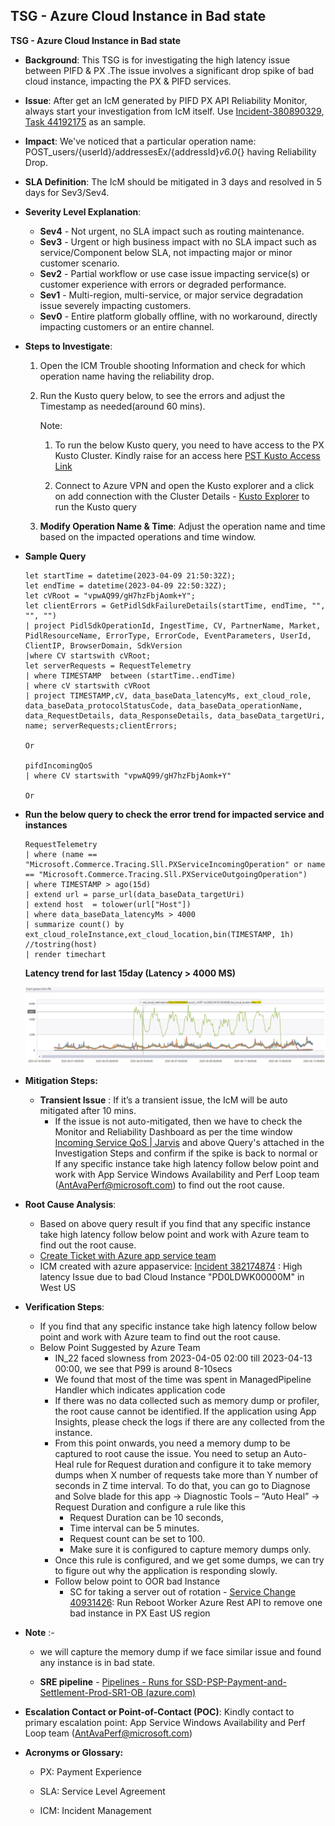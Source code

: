 ## TSG - Azure Cloud Instance in Bad state 
__TSG - Azure Cloud Instance in Bad state__

* __Background__: This TSG is for investigating the high latency issue between PIFD & PX .The issue involves a significant drop spike of bad cloud instance, impacting the PX & PIFD services. 

* __Issue__: After get an IcM generated by PIFD PX API Reliability Monitor, always start your investigation from IcM itself. Use [Incident-380890329](https://portal.microsofticm.com/imp/v5/incidents/details/380890329/summary), [Task 44192175](https://dev.azure.com/microsoft/OSGS/_workitems/edit/44192175) as an sample.

* __Impact__: We've noticed that a particular operation name: POST_users/{userId}/addressesEx/{addressId}_v6.0_{} having Reliability Drop.

* __SLA Definition__: The IcM should be mitigated in 3 days and resolved in 5 days for Sev3/Sev4.

* __Severity Level Explanation__:
    * __Sev4__ - Not urgent, no SLA impact such as routing maintenance.
    * __Sev3__ - Urgent or high business impact with no SLA impact such as service/Component below SLA, not impacting major or minor customer scenario.
    * __Sev2__ - Partial workflow or use case issue impacting service(s) or customer experience with errors or degraded performance.
    * __Sev1__ - Multi-region, multi-service, or major service degradation issue severely impacting customers.
    * __Sev0__ - Entire platform globally offline, with no workaround, directly impacting customers or an entire channel.

* __Steps to Investigate__:
    1. Open the ICM Trouble shooting Information and check for which operation name having the reliability drop. 
    2. Run the Kusto query below, to see the errors and adjust the Timestamp as needed(around 60 mins).

        Note:
        
        1. To run the below Kusto query, you need to have access to the PX Kusto Cluster. Kindly raise for an access here [PST Kusto Access Link](https://myaccess.microsoft.com/@microsoft.onmicrosoft.com#/access-packages/7fbe9cb6-00f3-4c98-9ed0-c9ff140f0f58)

        2. Connect to Azure VPN and open the Kusto explorer and a click on add connection with the Cluster Details - [Kusto Explorer](https://pst.kusto.windows.net)  to run the Kusto query

    3. __Modify Operation Name & Time__: Adjust the operation name and time based on the impacted operations and time window.

* __Sample Query__
    ```
    let startTime = datetime(2023-04-09 21:50:32Z); 
    let endTime = datetime(2023-04-09 22:50:32Z); 
    let cVRoot = "vpwAQ99/gH7hzFbjAomk+Y"; 
    let clientErrors = GetPidlSdkFailureDetails(startTime, endTime, "", "", "") 
    | project PidlSdkOperationId, IngestTime, CV, PartnerName, Market, PidlResourceName, ErrorType, ErrorCode, EventParameters, UserId, ClientIP, BrowserDomain, SdkVersion 
    |where CV startswith cVRoot; 
    let serverRequests = RequestTelemetry 
    | where TIMESTAMP  between (startTime..endTime) 
    | where cV startswith cVRoot   
    | project TIMESTAMP,cV, data_baseData_latencyMs, ext_cloud_role, data_baseData_protocolStatusCode, data_baseData_operationName, data_RequestDetails, data_ResponseDetails, data_baseData_targetUri, name; serverRequests;clientErrors;  

    Or 

    pifdIncomingQoS  
    | where CV startswith "vpwAQ99/gH7hzFbjAomk+Y"  

    Or
    ```

 * __Run the below query to check the error trend for impacted service and instances__
    ```
    RequestTelemetry 
    | where (name == "Microsoft.Commerce.Tracing.Sll.PXServiceIncomingOperation" or name == "Microsoft.Commerce.Tracing.Sll.PXServiceOutgoingOperation") 
    | where TIMESTAMP > ago(15d) 
    | extend url = parse_url(data_baseData_targetUri) 
    | extend host  = tolower(url["Host"]) 
    | where data_baseData_latencyMs > 4000 
    | summarize count() by ext_cloud_roleInstance,ext_cloud_location,bin(TIMESTAMP, 1h) //tostring(host) 
    | render timechart  
    ```
    __Latency trend for last 15day (Latency > 4000 MS)__

     ![alt text](./Images/AzureCloudInstance.png)

* __Mitigation Steps:__

    * __Transient Issue__ : If it’s a transient issue, the IcM will be auto mitigated after 10 mins.
        * If the issue is not auto-mitigated, then we have to check the Monitor and Reliability Dashboard as per the time window [Incoming Service QoS | Jarvis](https://portal.microsoftgeneva.com/dashboard/PIFDMetrics/Common%2520Dashboard/Incoming%2520Service%2520QoS?overrides=[{%22query%22:%22//*[id%3D%27Role%27]%22,%22key%22:%22value%22,%22replacement%22:%22PIFDWebApp%22},{%22query%22:%22//*[id%3D%27OperationName%27]%22,%22key%22:%22value%22,%22replacement%22:%22POST_users/{userId}/addressesEx/{addressId}_v6.0_{}%22},{%22query%22:%22//*[id%3D%27RoleInstance%27]%22,%22key%22:%22value%22,%22replacement%22:%22%22},{%22query%22:%22//*[id%3D%27CallerName%27]%22,%22key%22:%22value%22,%22replacement%22:%22%22},{%22query%22:%22//*[id%3D%27Environment%27]%22,%22key%22:%22value%22,%22replacement%22:%22%22}]%20) and above Query's attached in the Investigation Steps and confirm if the spike is back to normal or  If any specific instance take high latency follow below point and work with App Service Windows Availability and Perf Loop team (AntAvaPerf@microsoft.com) to find out the root cause.   

* __Root Cause Analysis__: 

    -   Based on above query result if you find that any specific instance take high latency follow below point and work with Azure team to find out the root cause.   
    -   [Create Ticket with Azure app service team](https://microsoft.sharepoint.com/teams/PaymentExperience/_layouts/Doc.aspx?sourcedoc={171ACB93-A045-434E-938D-CCEFE55457AD}&wd=target%28LiveSite%2FLive-Site-Management.one%7CB0A7DA97-2CF5-4F22-8C99-6FCCA0E74787%2FCreate%20Ticket%20with%20Azure%20app%20service%20team%7C03894D9C-78B3-4F54-AE19-3C5A363E2194%2F%29&wdpartid={E07721AB-6969-4B90-BCFA-0E770813206B}{106}&wdsectionfileid={B0A7DA97-2CF5-4F22-8C99-6FCCA0E74787})
    - ICM created with azure appaservice:  [Incident 382174874](https://portal.microsofticm.com/imp/v5/incidents/details/382174874/summary) : High latency Issue due to bad Cloud Instance "PD0LDWK00000M" in West US 

* __Verification Steps__: 

    -   If you find that any specific instance take high latency follow below point and work with Azure team to find out the root cause.  
    -  Below Point Suggested by Azure Team 
        -   IN_22 faced slowness from 2023-04-05 02:00 till 2023-04-13 00:00, we see that P99 is around 8-10secs  
        - We found that most of the time was spent in ManagedPipeline Handler which indicates application code  
        -  If there was no data collected such as memory dump or profiler, the root cause cannot be identified. If the application using App Insights, please check the logs if there are any collected from the instance.  
        -   From this point onwards, you need a memory dump to be captured to root cause the issue. You need to setup an Auto-Heal rule for Request duration and configure it to take memory dumps when X number of requests take more than Y number of seconds in Z time interval. To do that, you can go to Diagnose and Solve blade for this app -> Diagnostic Tools – “Auto Heal” -> Request Duration and configure a rule like this  
            - Request Duration can be 10 seconds, 
            - Time interval can be 5 minutes. 
            - Request count can be set to 100. 
            - Make sure it is configured to capture memory dumps only. 
        - Once this rule is configured, and we get some dumps, we can try to figure out why the application is responding slowly. 
        - Follow below point to OOR bad Instance   
           - SC for taking a server out of rotation - [Service Change 40931426](https://nam06.safelinks.protection.outlook.com/?url=https%3A%2F%2Fmicrosoft.visualstudio.com%2FOSGS%2F_workitems%2Fedit%2F40931426&data=05%7C01%7Cv-gaurpa%40microsoft.com%7C940b62e884f942951bd508db535182de%7C72f988bf86f141af91ab2d7cd011db47%7C1%7C0%7C638195381785580477%7CUnknown%7CTWFpbGZsb3d8eyJWIjoiMC4wLjAwMDAiLCJQIjoiV2luMzIiLCJBTiI6Ik1haWwiLCJXVCI6Mn0%3D%7C3000%7C%7C%7C&sdata=Qbvoq8XkjCmSQspc0YRwcfJcWWHsohUvGLY2wk80Do8%3D&reserved=0): Run Reboot Worker Azure Rest API to remove one bad instance in PX East US region 

* __Note__ :-  
    - we will capture the memory dump if we face similar issue and found any instance is in bad state. 

    - __SRE pipeline__ - 
        [Pipelines - Runs for SSD-PSP-Payment-and-Settlement-Prod-SR1-OB (azure.com)](https://dev.azure.com/microsoft/Universal%20Store/_build?definitionId=139720) 

* __Escalation Contact or Point-of-Contact (POC)__: 
Kindly contact to primary escalation point:  App Service Windows Availability and Perf Loop team (AntAvaPerf@microsoft.com) 

* __Acronyms or Glossary:__

    * PX: Payment Experience

    * SLA: Service Level Agreement

    * ICM: Incident Management